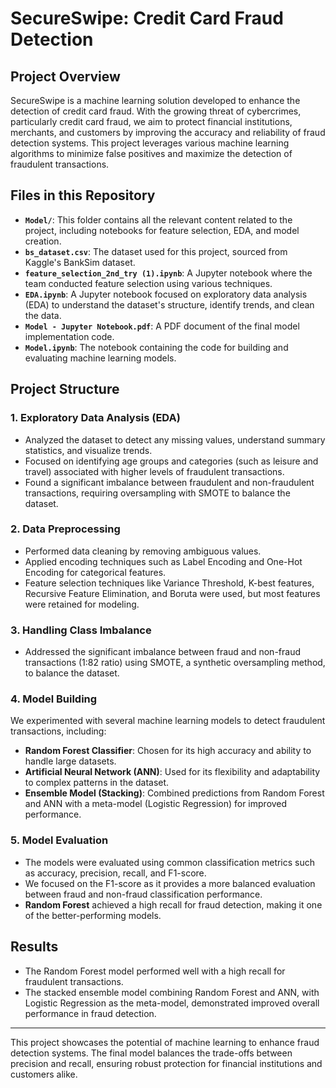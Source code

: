 # SecureSwipe: Credit Card Fraud Detection

## Project Overview

SecureSwipe is a machine learning solution developed to enhance the detection of credit card fraud. With the growing threat of cybercrimes, particularly credit card fraud, we aim to protect financial institutions, merchants, and customers by improving the accuracy and reliability of fraud detection systems. This project leverages various machine learning algorithms to minimize false positives and maximize the detection of fraudulent transactions.

## Files in this Repository

- **`Model/`**: This folder contains all the relevant content related to the project, including notebooks for feature selection, EDA, and model creation.
- **`bs_dataset.csv`**: The dataset used for this project, sourced from Kaggle's BankSim dataset.
- **`feature_selection_2nd_try (1).ipynb`**: A Jupyter notebook where the team conducted feature selection using various techniques.
- **`EDA.ipynb`**: A Jupyter notebook focused on exploratory data analysis (EDA) to understand the dataset's structure, identify trends, and clean the data.
- **`Model - Jupyter Notebook.pdf`**: A PDF document of the final model implementation code.
- **`Model.ipynb`**: The notebook containing the code for building and evaluating machine learning models.

## Project Structure

### 1. Exploratory Data Analysis (EDA)
- Analyzed the dataset to detect any missing values, understand summary statistics, and visualize trends.
- Focused on identifying age groups and categories (such as leisure and travel) associated with higher levels of fraudulent transactions.
- Found a significant imbalance between fraudulent and non-fraudulent transactions, requiring oversampling with SMOTE to balance the dataset.

### 2. Data Preprocessing
- Performed data cleaning by removing ambiguous values.
- Applied encoding techniques such as Label Encoding and One-Hot Encoding for categorical features.
- Feature selection techniques like Variance Threshold, K-best features, Recursive Feature Elimination, and Boruta were used, but most features were retained for modeling.

### 3. Handling Class Imbalance
- Addressed the significant imbalance between fraud and non-fraud transactions (1:82 ratio) using SMOTE, a synthetic oversampling method, to balance the dataset.

### 4. Model Building
We experimented with several machine learning models to detect fraudulent transactions, including:
- **Random Forest Classifier**: Chosen for its high accuracy and ability to handle large datasets.
- **Artificial Neural Network (ANN)**: Used for its flexibility and adaptability to complex patterns in the dataset.
- **Ensemble Model (Stacking)**: Combined predictions from Random Forest and ANN with a meta-model (Logistic Regression) for improved performance.

### 5. Model Evaluation
- The models were evaluated using common classification metrics such as accuracy, precision, recall, and F1-score.
- We focused on the F1-score as it provides a more balanced evaluation between fraud and non-fraud classification performance.
- **Random Forest** achieved a high recall for fraud detection, making it one of the better-performing models.

## Results
- The Random Forest model performed well with a high recall for fraudulent transactions.
- The stacked ensemble model combining Random Forest and ANN, with Logistic Regression as the meta-model, demonstrated improved overall performance in fraud detection.

---

This project showcases the potential of machine learning to enhance fraud detection systems. The final model balances the trade-offs between precision and recall, ensuring robust protection for financial institutions and customers alike.
